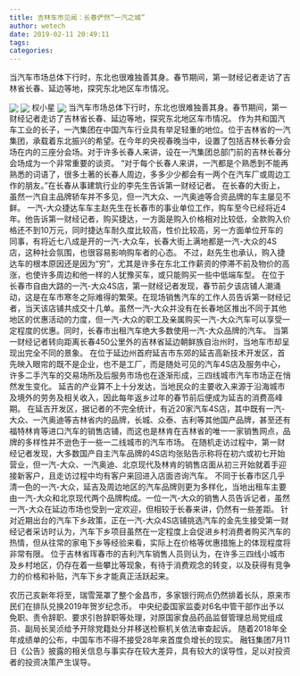 ```yaml
---
title: 吉林车市见闻：长春俨然“一汽之城”
author: wetech
date: 2019-02-11 20:49:11
tags: 
categories: 
---
```

当汽车市场总体下行时，东北也很难独善其身。春节期间，第一财经记者走访了吉林省长春、延边等地，探究东北地区车市情况。
<!-- more -->
<img align="center" border="0" src="https://imgcdn.yicai.com/uppics/images/2019/02/f700c031fb0fdfeb02e05efcc732cbc7.jpg" />
<img align="center" border="0" src="https://imgcdn.yicai.com/uppics/images/2019/02/c4d47545437f1396357f2c345444c58e.jpg" />
权小星
<img align="center" border="0" src="https://imgcdn.yicai.com/uppics/images/2019/02/0a66bd0bf10c049f194411a04c3d4ea9.jpg" />
当汽车市场总体下行时，东北也很难独善其身。春节期间，第一财经记者走访了吉林省长春、延边等地，探究东北地区车市情况。
作为共和国汽车工业的长子，一汽集团在中国汽车行业具有举足轻重的地位。位于吉林省的一汽集团，承载着东北振兴的希望。在今年的央视春晚当中，设置了包括吉林长春分会场在内的三座分会场。对于许多长春人来讲，设在一汽集团总部门前的吉林长春分会场成为一个非常重要的谈资。
“对于每个长春人来讲，一汽都是个熟悉到不能再熟悉的词语了，很多土著的长春人周边，多多少少都会有一两个在汽车厂或周边工作的朋友。”在长春从事建筑行业的李先生告诉第一财经记者。
在长春的大街上，虽然一汽自主品牌轿车并不多见，但一汽大众、一汽奥迪等合资品牌的车主屡见不鲜。
一汽-大众捷达车车主赵先生在长春市的事业单位工作，购车至今已经将近4年。他告诉第一财经记者，购买捷达，一方面是购入价格相对比较低，全款购入价格还不到10万元，同时捷达车耐久度比较高，性价比较高，另一方面单位开车的同事，有将近七八成是开的一汽-大众车，长春大街上满地都是一汽-大众的4S店，这种社会氛围，也很容易影响购车者的心态。
不过，赵先生也承认，购入捷达车的根本原因还是因为“穷”，尤其是许多在东北工作薪资的停滞不前及物价的高涨，也使许多周边和他一样的人犹豫买车，或只能购买一些中低端车型。
在位于长春市自由大路的一汽-大众4S店，第一财经记者发现，春节前夕该店铺人潮涌动，这是在车市寒冬之际难得的繁荣。在现场销售汽车的工作人员告诉第一财经记者，当天该店铺共成交十几单。虽然一汽-大众并没有在长春地区推出不同于其他地区的优惠活动的力度，但一汽-大众的职工及亲属购买一汽-大众汽车可以享受一定程度的优惠。同时，长春市出租汽车绝大多数使用一汽-大众品牌的汽车。
当第一财经记者转向距离长春450公里外的吉林省延边朝鲜族自治州时，当地车市却呈现出完全不同的景象。
在位于延边州首府延吉市东郊的延吉高新技术开发区，首先映入眼帘的既不是企业，也不是工厂，而是随处可见的汽车4S店及服务中心，许多二手汽车的交易场所及后服务市场也在逐渐形成，三四线城市汽车市场正在悄然发生变化。
延吉的产业算不上十分发达，当地民众的主要收入来源于沿海城市及境外的劳务及相关收入，因此每年返乡过年的春节前后便成为延吉的消费高峰期。
在延吉开发区，据记者的不完全统计，有近20家汽车4S店，其中既有一汽-大众、一汽奥迪等吉林省内的品牌，长城、众泰、吉利等其他国产品牌，甚至还有福特林肯等进口汽车的销售店铺，而这也是林肯在吉林省的唯一一家销售网点，品牌的多样性并不逊色于一些一二线城市的汽车市场。
在随机走访过程中，第一财经记者发现，大多数国产自主汽车品牌的4S店均张贴告示称将在初六或初七开始营业，但一汽-大众、一汽奥迪、北京现代及林肯的销售店面从初三开始就着手迎接新客户，且走访过程中均有客户来回进入店面咨询汽车。
不同于长春市区几乎清一色的一汽-大众，延吉及周边地区的汽车品牌则更为多样化，当地出租车主要由一汽-大众和北京现代两个品牌构成。一位一汽-大众的销售人员告诉记者，虽然一汽-大众在延边市场也受到一定欢迎，但相较于长春来讲，仍然有一些差距。
针对近期出台的汽车下乡政策，正在一汽-大众4S店铺挑选汽车的金先生接受第一财经记者采访时认为，汽车下乡项目虽然在一定程度上会促进乡村消费者购买汽车的热情，但从往常的家电下乡等经验来看，实际上在价格等优惠措施上的体现程度将非常有限。
位于吉林省珲春市的吉利汽车销售人员则认为，在许多三四线小城市及乡村地区，仍存在着一些攀比等现象，有待于消费观念的转变，以及获得有竞争力的价格和补贴，汽车下乡才能真正活跃起来。
 
 
农历己亥新年将至，瑞雪笼罩了整个金昌市，多家银行网点仍然排着长队，原来市民们在排队兑换2019年贺岁纪念币。
中央纪委国家监委对6名中管干部作出予以免职、责令辞职、要求引咎辞职等处理，对原国家食品药品监督管理总局党组成员、副局长吴浈给予开除党籍处分并移送检察机关依法审查起诉。
随着2018年全年成绩单的公布，中国车市不得不接受28年来首度负增长的现实。
融钰集团7月11日《公告》披露的相关信息与事实存在较大差异，具有较大的误导性，足以对投资者的投资决策产生误导。
